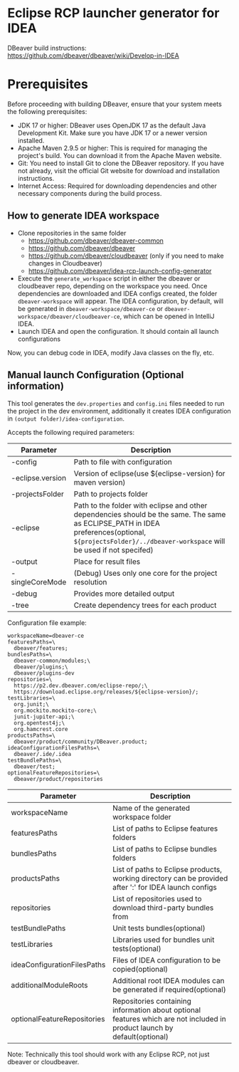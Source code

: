 # Eclipse RCP launcher generator for IDEA

DBeaver build instructions: https://github.com/dbeaver/dbeaver/wiki/Develop-in-IDEA

# Prerequisites
Before proceeding with building DBeaver, ensure that your system meets the following prerequisites:

* JDK 17 or higher: DBeaver uses OpenJDK 17 as the default Java Development Kit. Make sure you have JDK 17 or a newer version installed.
* Apache Maven 2.9.5 or higher: This is required for managing the project's build. You can download it from the Apache Maven website.
* Git: You need to install Git to clone the DBeaver repository. If you have not already, visit the official Git website for download and installation instructions.
* Internet Access: Required for downloading dependencies and other necessary components during the build process.

## How to generate IDEA workspace
- Clone repositories in the same folder
  - https://github.com/dbeaver/dbeaver-common
  - https://github.com/dbeaver/dbeaver
  - https://github.com/dbeaver/cloudbeaver (only if you need to make changes in Cloudbeaver)
  - https://github.com/dbeaver/idea-rcp-launch-config-generator
- Execute the `generate_workspace` script in either the dbeaver or cloudbeaver repo, depending on the workspace you need.
Once dependencies are downloaded and IDEA configs created, the folder `dbeaver-workspace` will appear. The IDEA configuration, by default, will be generated in `dbeaver-workspace/dbeaver-ce` or `dbeaver-workspace/dbeaver/cloudbeaver-ce`, which can be opened in IntelliJ IDEA.
- Launch IDEA and open the configuration. It should contain all launch configurations

Now, you can debug code in IDEA, modify Java classes on the fly, etc.

## Manual launch Configuration (Optional information)

This tool generates the `dev.properties` and `config.ini` files needed to run the project in the dev environment, additionally it creates IDEA configuration in `(output folder)/idea-configuration`.

Accepts the following required parameters:

| Parameter        | Description                                                                                                                                                                                              |
|------------------|----------------------------------------------------------------------------------------------------------------------------------------------------------------------------------------------------------|
| -config          | Path to file with configuration                                                                                                                                                                          |
| -eclipse.version | Version of eclipse(use ${eclipse-version} for maven version)                                                                                                                                             |
| -projectsFolder  | Path to projects folder                                                                                                                                                                                  |
| -eclipse         | Path to the folder with eclipse and other dependencies should be the same. The same as ECLIPSE_PATH in IDEA preferences(optional, `${projectsFolder}/../dbeaver-workspace` will be used if not specifed) |
| -output          | Place for result files                                                                                                                                                                                   |
| -singleCoreMode  | (Debug) Uses only one core for the project resolution                                                                                                                                                    |
| -debug           | Provides more detailed output                                                                                                                                                                            |
| -tree            | Create dependency trees for each product                                                                                                                                                                 |

Configuration file example:
```properties
workspaceName=dbeaver-ce
featuresPaths=\
  dbeaver/features;
bundlesPaths=\
  dbeaver-common/modules;\
  dbeaver/plugins;\
  dbeaver/plugins-dev
repositories=\
  https://p2.dev.dbeaver.com/eclipse-repo/;\
  https://download.eclipse.org/releases/${eclipse-version}/;
testLibraries=\
  org.junit;\
  org.mockito.mockito-core;\
  junit-jupiter-api;\
  org.opentest4j;\
  org.hamcrest.core
productsPaths=\
  dbeaver/product/community/DBeaver.product;
ideaConfigurationFilesPaths=\
  dbeaver/.ide/.idea
testBundlePaths=\
  dbeaver/test;
optionalFeatureRepositories=\
  dbeaver/product/repositories
```
| Parameter                   | Description                                                                                                               |
|-----------------------------|---------------------------------------------------------------------------------------------------------------------------|
| workspaceName               | Name of the generated workspace folder                                                                                    |
| featuresPaths               | List of paths to Eclipse features folders                                                                                 |
| bundlesPaths                | List of paths to Eclipse bundles folders                                                                                  |
| productsPaths               | List of paths to Eclipse products, working directory can be provided after ':' for IDEA launch configs                    |
| repositories                | List of repositories used to download third-party bundles from                                                            |
| testBundlePaths             | Unit tests bundles(optional)                                                                                              |
| testLibraries               | Libraries used for bundles unit tests(optional)                                                                           |
| ideaConfigurationFilesPaths | Files of IDEA configuration to be copied(optional)                                                                        |
| additionalModuleRoots       | Additional root IDEA modules can be generated if required(optional)                                                       |
| optionalFeatureRepositories | Repositories containing information about optional features which are not included in product launch by default(optional) |

Note: Technically this tool should work with any Eclipse RCP, not just dbeaver or cloudbeaver.
